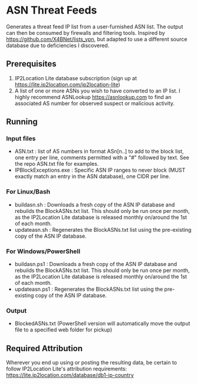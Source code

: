 # ASN Threat Feeds
Generates a threat feed IP list from a user-furnished ASN list.  The output can then be consumed by firewalls and filtering tools.  Inspired by https://github.com/X4BNet/lists_vpn, but adapted to use a different source database due to deficiencies I discovered.

## Prerequisites
1. IP2Location Lite database subscription (sign up at https://lite.ip2location.com/ip2location-lite)
2. A list of one or more ASNs you wish to have converted to an IP list.  I highly recommend ASNLookup https://asnlookup.com to find an associated AS number for observed suspect or malicious activity.

## Running
### Input files
   - ASN.txt : list of AS numbers in format ASn[n..] to add to the block list, one entry per line, comments permitted with a "#" followed by text.  See the repo ASN.txt file for examples.  
   - IPBlockExceptions.exe : Specific ASN IP ranges to never block (MUST exactly match an entry in the ASN database), one CIDR per line.  

### For Linux/Bash
   - buildasn.sh : Downloads a fresh copy of the ASN IP database and rebuilds the BlockASNs.txt list. This should only be run once per month, as the IP2Location Lite database is released monthly on/around the 1st of each month.  
   - updateasn.sh : Regenerates the BlockASNs.txt list using the pre-existing copy of the ASN IP database.  

### For Windows/PowerShell
   - buildasn.ps1 : Downloads a fresh copy of the ASN IP database and rebuilds the BlockASNs.txt list. This should only be run once per month, as the IP2Location Lite database is released monthly on/around the 1st of each month.  
   - updateasn.ps1 : Regenerates the BlockASNs.txt list using the pre-existing copy of the ASN IP database.  

### Output
   - BlockedASNs.txt (PowerShell version will automatically move the output file to a specified web folder for pickup)

## Required Attribution
   Wherever you end up using or posting the resulting data, be certain to follow IP2Location Lite's attribution requirements:  https://lite.ip2location.com/database/db1-ip-country
